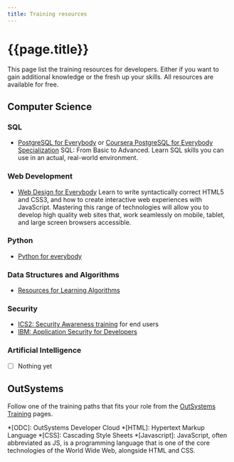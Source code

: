 ```yaml
---
title: Training resources
---
```

# {{page.title}}

This page list the training resources for developers. Either if you want to gain additional knowledge or the fresh up your skills.
All resources are available for free.

## Computer Science

### SQL

* [PostgreSQL for Everybody](https://pg4e.com) or [Coursera PostgreSQL for Everybody Specialization](https://www.coursera.org/specializations/postgresql-for-everybody) SQL: From Basic to Advanced. Learn SQL skills you can use in an actual, real-world environment.

### Web Development

* [Web Design for Everybody](https://www.wd4e.com/) Learn to write syntactically correct HTML5 and CSS3, and how to create interactive web experiences with JavaScript. Mastering this range of technologies will allow you to develop high quality web sites that, work seamlessly on mobile, tablet, and large screen browsers accessible.

### Python

* [Python for everybody](https://py4e.com)

### Data Structures and Algorithms

* [Resources for Learning Algorithms](https://www.freecodecamp.org/news/learn-data-structures-and-algorithms/#resourcesforlearningalgorithms)

### Security

* [ICS2: Security Awareness training] for end users
* [IBM: Application Security for Developers]

### Artificial Intelligence

* [ ] Nothing yet

## OutSystems

Follow one of the training paths that fits your role from the [OutSystems Training] pages.

*[ODC]: OutSystems Developer Cloud
*[HTML]: Hypertext Markup Language
*[CSS]: Cascading Style Sheets
*[Javascript]: JavaScript, often abbreviated as JS, is a programming language that is one of the core technologies of the World Wide Web, alongside HTML and CSS.

[OutSystems Training]: https://learn.outsystems.com/training
[ICS2: Security Awareness training]: https://www.coursera.org/learn/security-awareness-training
[IBM: Application Security for Developers]: https://www.edx.org/learn/network-security/ibm-application-security-for-developers
